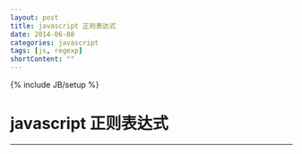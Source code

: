 ```yaml
---
layout: post
title: javascript 正则表达式
date: 2014-06-08
categories: javascript
tags: [js, regexp]
shortContent: ""
---
```

{% include JB/setup %}

# javascript 正则表达式
---

<!--break-->
